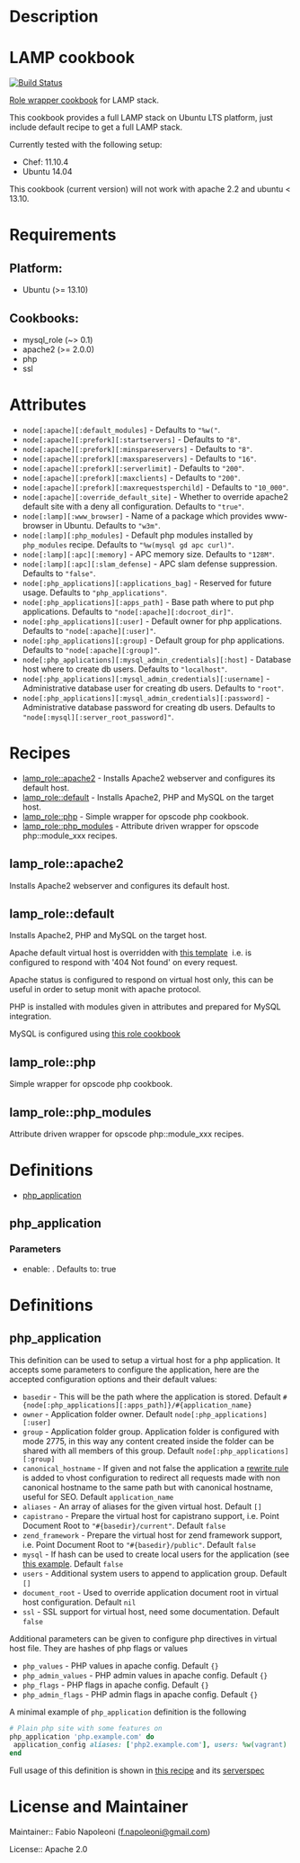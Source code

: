 # Description

# LAMP cookbook

[![Build Status](https://travis-ci.org/fabn/chef-lamp_role.svg)](https://travis-ci.org/fabn/chef-lamp_role)

[Role wrapper cookbook](http://www.getchef.com/blog/2013/12/03/doing-wrapper-cookbooks-right/) for LAMP stack.

This cookbook provides a full LAMP stack on Ubuntu LTS platform, just include default recipe to get a full LAMP stack.

Currently tested with the following setup:

* Chef: 11.10.4
* Ubuntu 14.04

This cookbook (current version) will not work with apache 2.2 and ubuntu < 13.10.

# Requirements

## Platform:

* Ubuntu (>= 13.10)

## Cookbooks:

* mysql_role (~> 0.1)
* apache2 (>= 2.0.0)
* php
* ssl

# Attributes

* `node[:apache][:default_modules]` -  Defaults to `"%w("`.
* `node[:apache][:prefork][:startservers]` -  Defaults to `"8"`.
* `node[:apache][:prefork][:minspareservers]` -  Defaults to `"8"`.
* `node[:apache][:prefork][:maxspareservers]` -  Defaults to `"16"`.
* `node[:apache][:prefork][:serverlimit]` -  Defaults to `"200"`.
* `node[:apache][:prefork][:maxclients]` -  Defaults to `"200"`.
* `node[:apache][:prefork][:maxrequestsperchild]` -  Defaults to `"10_000"`.
* `node[:apache][:override_default_site]` - Whether to override apache2 default site with a deny all configuration. Defaults to `"true"`.
* `node[:lamp][:www_browser]` - Name of a package which provides www-browser in Ubuntu. Defaults to `"w3m"`.
* `node[:lamp][:php_modules]` - Default php modules installed by `php_modules` recipe. Defaults to `"%w(mysql gd apc curl)"`.
* `node[:lamp][:apc][:memory]` - APC memory size. Defaults to `"128M"`.
* `node[:lamp][:apc][:slam_defense]` - APC slam defense suppression. Defaults to `"false"`.
* `node[:php_applications][:applications_bag]` - Reserved for future usage. Defaults to `"php_applications"`.
* `node[:php_applications][:apps_path]` - Base path where to put php applications. Defaults to `"node[:apache][:docroot_dir]"`.
* `node[:php_applications][:user]` - Default owner for php applications. Defaults to `"node[:apache][:user]"`.
* `node[:php_applications][:group]` - Default group for php applications. Defaults to `"node[:apache][:group]"`.
* `node[:php_applications][:mysql_admin_credentials][:host]` - Database host where to create db users. Defaults to `"localhost"`.
* `node[:php_applications][:mysql_admin_credentials][:username]` - Administrative database user for creating db users. Defaults to `"root"`.
* `node[:php_applications][:mysql_admin_credentials][:password]` - Administrative database password for creating db users. Defaults to `"node[:mysql][:server_root_password]"`.

# Recipes

* [lamp_role::apache2](#lamp_roleapache2) - Installs Apache2 webserver and configures its default host.
* [lamp_role::default](#lamp_roledefault) - Installs Apache2, PHP and MySQL on the target host.
* [lamp_role::php](#lamp_rolephp) - Simple wrapper for opscode php cookbook.
* [lamp_role::php_modules](#lamp_rolephp_modules) - Attribute driven wrapper for opscode php::module_xxx recipes.

## lamp_role::apache2

Installs Apache2 webserver and configures its default host.

## lamp_role::default

Installs Apache2, PHP and MySQL on the target host.

Apache default virtual host is overridden with [this template](templates/default/default-site.erb)
  i.e. is configured to respond with '404 Not found' on every request.

Apache status is configured to respond on virtual host only,
this can be useful in order to setup monit with apache protocol.  

PHP is installed with modules given in attributes and prepared for MySQL integration.  

MySQL is configured using [this role cookbook](https://github.com/fabn/chef-mysql_role) 


## lamp_role::php

Simple wrapper for opscode php cookbook.

## lamp_role::php_modules

Attribute driven wrapper for opscode php::module_xxx recipes.

# Definitions

* [php_application](#php_application)

## php_application


### Parameters

- enable: . Defaults to: true
# Definitions

## php\_application

This definition can be used to setup a virtual host for a php application. It accepts some parameters to configure
the application, here are the accepted configuration options and their default values:

* `basedir` - This will be the path where the application is stored. Default `#{node[:php_applications][:apps_path]}/#{application_name}`
* `owner` - Application folder owner. Default `node[:php_applications][:user]`
* `group` - Application folder group. Application folder is configured with mode 2775, in this way any content created inside
 the folder can be shared with all members of this group. Default `node[:php_applications][:group]`
* `canonical_hostname` - If given and not false the application a [rewrite rule](templates/default/apache_vhost.conf.erb#L45)
 is added to vhost configuration to redirect all requests made with non canonical hostname to the same path but with
 canonical hostname, useful for SEO. Default `application_name`
* `aliases` - An array of aliases for the given virtual host. Default `[]`
* `capistrano` - Prepare the virtual host for capistrano support, i.e. Point Document Root to `"#{basedir}/current"`. Default `false`
* `zend_framework` - Prepare the virtual host for zend framework support, i.e. Point Document Root to `"#{basedir}/public"`. Default `false`
* `mysql` - If hash can be used to create local users for the application (see [this example](recipes/_integration.rb#L37). Default `false`
* `users` - Additional system users to append to application group. Default `[]`
* `document_root` - Used to override application document root in virtual host configuration. Default `nil`
* `ssl` - SSL support for virtual host, need some documentation. Default `false`

Additional parameters can be given to configure php directives in virtual host file. They are hashes of php flags or values

* `php_values` - PHP values in apache config. Default `{}`
* `php_admin_values` - PHP admin values in apache config. Default `{}`
* `php_flags` - PHP flags in apache config. Default `{}`
* `php_admin_flags` - PHP admin flags in apache config. Default `{}`

A minimal example of `php_application` definition is the following

```ruby
# Plain php site with some features on
php_application 'php.example.com' do
 application_config aliases: ['php2.example.com'], users: %w(vagrant)
end
```

Full usage of this definition is shown in [this recipe](recipes/_integration.rb) and its
 [serverspec](test/integration/default/serverspec/php_applications_spec.rb)


# License and Maintainer

Maintainer:: Fabio Napoleoni (<f.napoleoni@gmail.com>)

License:: Apache 2.0

